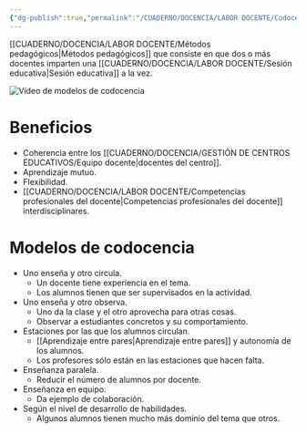 ```yaml
---
{"dg-publish":true,"permalink":"/CUADERNO/DOCENCIA/LABOR DOCENTE/Codocencia/"}
---
```


[[CUADERNO/DOCENCIA/LABOR DOCENTE/Métodos pedagógicos\|Métodos pedagógicos]] que consiste en que dos o más docentes imparten una [[CUADERNO/DOCENCIA/LABOR DOCENTE/Sesión educativa\|Sesión educativa]] a la vez.

![Vídeo de modelos de codocencia](https://www.youtube.com/watch?v=3O_jYvHGVqc)
# Beneficios
- Coherencia entre los [[CUADERNO/DOCENCIA/GESTIÓN DE CENTROS EDUCATIVOS/Equipo docente\|docentes del centro]].
- Aprendizaje mutuo.
- Flexibilidad.
- [[CUADERNO/DOCENCIA/LABOR DOCENTE/Competencias profesionales del docente\|Competencias profesionales del docente]] interdisciplinares.

# Modelos de codocencia
- Uno enseña y otro circula.
	- Un docente tiene experiencia en el tema.
	- Los alumnos tienen que ser supervisados en la actividad.
- Uno enseña y otro observa.
	- Uno da la clase y el otro aprovecha para otras cosas.
	- Observar a estudiantes concretos y su comportamiento.
- Estaciones por las que los alumnos circulan.
	- [[Aprendizaje entre pares\|Aprendizaje entre pares]] y autonomía de los alumnos.
	- Los profesores sólo están en las estaciones que hacen falta.
- Enseñanza paralela.
	- Reducir el número de alumnos por docente.
- Enseñanza en equipo.
	- Da ejemplo de colaboración.
- Según el nivel de desarrollo de habilidades.
	- Algunos alumnos tienen mucho más dominio del tema que otros.